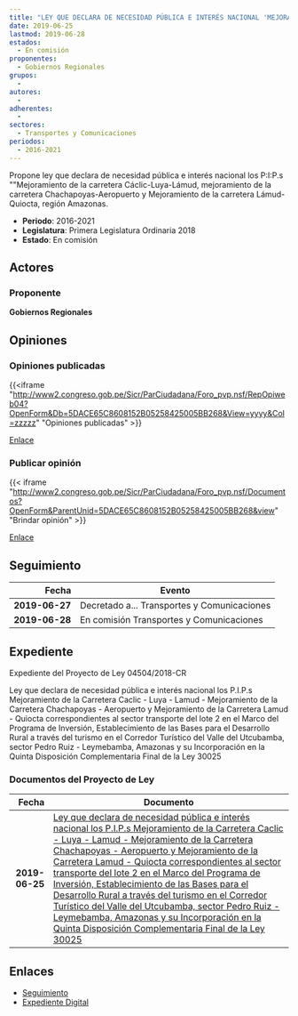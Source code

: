 ```yaml
---
title: "LEY QUE DECLARA DE NECESIDAD PÚBLICA E INTERÉS NACIONAL 'MEJORAMIENTO Y CONSTRUCCIÓN DE LA CARRETERA CÁCLIC-LUYA-LÁMUD, REGION AMAZONAS', 'MEJORAMENTO DE LA CARRETERA CHACHAPOYAS-AEROPUERTO, REGIÓN AMAZONAS' Y MEJORAMIENTO DE LA CARRETERA LÁMUD-QUIOCTA, REGIÓN AMAZONAS."
date: 2019-06-25
lastmod: 2019-06-28
estados: 
  - En comisión
proponentes: 
  - Gobiernos Regionales
grupos: 
  - 
autores: 
  - 
adherentes: 
  - 
sectores: 
  - Transportes y Comunicaciones
periodos: 
  - 2016-2021
---
```


Propone ley que declara de necesidad pública e interés nacional los P:I:P.s ""Mejoramiento de la carretera Cáclic-Luya-Lámud, mejoramiento de la carretera Chachapoyas-Aeropuerto y Mejoramiento de la carretera Lámud-Quiocta, región Amazonas.

- **Periodo**: 2016-2021
- **Legislatura**: Primera Legislatura Ordinaria 2018
- **Estado**: En comisión

## Actores

### Proponente

**Gobiernos Regionales**


## Opiniones

### Opiniones publicadas

{{<iframe "http://www2.congreso.gob.pe/Sicr/ParCiudadana/Foro_pvp.nsf/RepOpiweb04?OpenForm&Db=5DACE65C8608152B05258425005BB268&View=yyyy&Col=zzzzz" "Opiniones publicadas" >}}

[Enlace](http://www2.congreso.gob.pe/Sicr/ParCiudadana/Foro_pvp.nsf/RepOpiweb04?OpenForm&Db=5DACE65C8608152B05258425005BB268&View=yyyy&Col=zzzzz)
### Publicar opinión

{{< iframe "http://www2.congreso.gob.pe/Sicr/ParCiudadana/Foro_pvp.nsf/Documentos?OpenForm&ParentUnid=5DACE65C8608152B05258425005BB268&view" "Brindar opinión" >}}

[Enlace](http://www2.congreso.gob.pe/Sicr/ParCiudadana/Foro_pvp.nsf/Documentos?OpenForm&ParentUnid=5DACE65C8608152B05258425005BB268&view)

## Seguimiento

| Fecha | Evento |
|------:|--------|
| **2019-06-27** | Decretado a... Transportes y Comunicaciones|
| **2019-06-28** | En comisión Transportes y Comunicaciones|


## Expediente

Expediente del Proyecto de Ley 04504/2018-CR

Ley que declara de necesidad pública e interés nacional los P.I.P.s Mejoramiento de la Carretera Caclic - Luya - Lamud - Mejoramiento de la Carretera Chachapoyas - Aeropuerto y Mejoramiento de la Carretera Lamud - Quiocta correspondientes al sector transporte del lote 2 en el Marco del Programa de Inversión, Establecimiento de las Bases para el Desarrollo Rural a través del turismo en el Corredor Turístico del Valle del Utcubamba, sector Pedro Ruiz - Leymebamba, Amazonas y su Incorporación en la Quinta Disposición Complementaria Final de la Ley 30025


### Documentos del Proyecto de Ley

| Fecha | Documento |
|------:|--------|
| **2019-06-25** | [Ley que declara de necesidad pública e interés nacional los P.I.P.s Mejoramiento de la Carretera Caclic - Luya - Lamud - Mejoramiento de la Carretera Chachapoyas - Aeropuerto y Mejoramiento de la Carretera Lamud - Quiocta correspondientes al sector transporte del lote 2 en el Marco del Programa de Inversión, Establecimiento de las Bases para el Desarrollo Rural a través del turismo en el Corredor Turístico del Valle del Utcubamba, sector Pedro Ruiz - Leymebamba, Amazonas y su Incorporación en la Quinta Disposición Complementaria Final de la Ley 30025](http://www.leyes.congreso.gob.pe/Documentos/2016_2021/Proyectos_de_Ley_y_de_Resoluciones_Legislativas/PL0450420190625..pdf) |

## Enlaces 

- [Seguimiento](http://www2.congreso.gob.pehttp://www2.congreso.gob.pe/Sicr/TraDocEstProc/CLProLey2016.nsf/f7fff46988ca05b1052578e100829cc7/31ed8597cdb62e3e05258424007d633f?OpenDocument)
- [Expediente Digital](http://www2.congreso.gob.pehttp://www2.congreso.gob.pe/Sicr/TraDocEstProc/CLProLey2016.nsf/f7fff46988ca05b1052578e100829cc7/31ed8597cdb62e3e05258424007d633f?OpenDocument&Click=05257FB7005EB655.eb71d0cf91d8294e05256cdf006b5706/$Body/0.1C6C)

